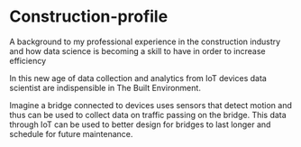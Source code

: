 # Construction-profile
A background to my professional experience in the construction industry and how data science is becoming a skill to have in order to increase efficiency

In this new age of data collection and analytics from IoT devices data scientist are indispensible in The Built Environment.

Imagine a bridge connected to devices uses sensors that detect motion and thus can be used to collect data on traffic passing on the bridge. This data through IoT can be used to better design for bridges to last longer and schedule for future maintenance.
